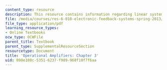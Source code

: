 ```yaml
---
content_type: resource
description: This resource contains information regarding linear system response.
file: /media/courses/res-6-010-electronic-feedback-systems-spring-2013/098e108c53516237f989968f10f7f6aa_MITRES_6-010S13_chap03.pdf
file_type: application/pdf
learning_resource_types:
- Online Textbooks
ocw_type: OCWFile
parent_title: Textbook
parent_type: SupplementalResourceSection
resourcetype: Document
title: 'Operational Amplifiers: Chapter 3'
uid: 098e108c-5351-6237-f989-968f10f7f6aa
---
```

